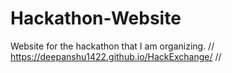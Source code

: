 # Hackathon-Website
Website for the hackathon that I am organizing.
//
 https://deepanshu1422.github.io/HackExchange/
//
